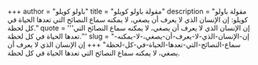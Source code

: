 +++
author = "باولو كويلو"
title = "مقولة باولو كويلو"
description = "مقولة باولو كويلو: إن الإنسان الذي لا يعرف أن يصغي، لا يمكنه سماع النصائح التي تعدها الحياة في كل لحظة."
quote = '''إن الإنسان الذي لا يعرف أن يصغي، لا يمكنه سماع النصائح التي تعدها الحياة في كل لحظة.'''
slug = "إن-الإنسان-الذي-لا-يعرف-أن-يصغي،-لا-يمكنه-سماع-النصائح-التي-تعدها-الحياة-في-كل-لحظة"
+++
إن الإنسان الذي لا يعرف أن يصغي، لا يمكنه سماع النصائح التي تعدها الحياة في كل لحظة.
